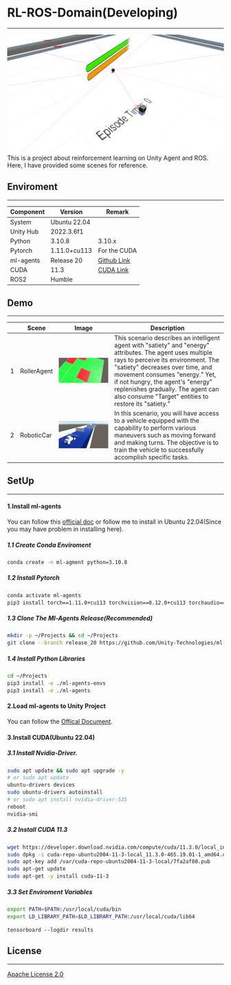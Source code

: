 # RL-ROS-Domain(Developing)

---

![替代文本](./Images/m1-2.png)
This is a project about reinforcement learning on Unity Agent and ROS. Here, I have provided some scenes for reference.

## Enviroment

---

| Component | Version      | Remark                                                              |
| --------- | ------------ | ------------------------------------------------------------------- |
| System    | Ubuntu 22.04 |                                                                     |
| Unity Hub | 2022.3.6f1   |                                                                     |
| Python    | 3.10.8       | 3.10.x                                                              |
| Pytorch   | 1.11.0+cu113 | For the CUDA                                                        |
| ml-agents | Release 20   | [Github Link](https://github.com/Unity-Technologies/ml-agents)         |
| CUDA      | 11.3         | [CUDA Link](https://developer.nvidia.com/cuda-11.3.0-download-archive) |
| ROS2      | Humble       |                                                                     |

## Demo

---

|   | Scene       | Image                        | Description                                                                                                                                                                                                                                                                                                                                              |
| - | ----------- | ---------------------------- | -------------------------------------------------------------------------------------------------------------------------------------------------------------------------------------------------------------------------------------------------------------------------------------------------------------------------------------------------------- |
| 1 | RollerAgent | ![替代文本](./Images/m1-1.png) | This scenario describes an intelligent agent with "satiety" and "energy" attributes. The agent uses multiple rays to perceive its environment. The "satiety" decreases over time, and movement consumes "energy." Yet, if not hungry, the agent's "energy" replenishes gradually. The agent can also consume "Target" entities to restore its "satiety." |
| 2 | RoboticCar  | ![替代文本](./Images/m2-1.png) | In this scenario, you will have access to a vehicle equipped with the capability to perform various maneuvers such as moving forward and making turns. The objective is to train the vehicle to successfully accomplish specific tasks.                                                                                                                  |

## SetUp

---

#### 1.Install ml-agents

You can follow this [official doc](https://github.com/Unity-Technologies/ml-agents/blob/develop/docs/Installation.md) or follow me to install in Ubuntu 22.04(Since you may have problem in installing here).

##### 1.1 Create Conda Enviroment

```bash
conda create -n ml-agment python=3.10.8
```

##### 1.2 Install Pytorch

```bash
conda activate ml-agents
pip3 install torch==1.11.0+cu113 torchvision==0.12.0+cu113 torchaudio==0.11.0 --extra-index-url https://download.pytorch.org/whl/cu113
```

##### 1.3 Clone The Ml-Agents Release(Recommended)

```bash
mkdir -p ~/Projects && cd ~/Projects
git clone --branch release_20 https://github.com/Unity-Technologies/ml-agents.git
```

##### 1.4 Install Python Libraries

```bash
cd ~/Projects
pip3 install -e ./ml-agents-envs
pip3 install -e ./ml-agents
```

#### 2.Load ml-agents to  Unity Project

You can follow the [Offical Document](https://github.com/Unity-Technologies/ml-agents/blob/develop/docs/Getting-Started.md).

#### 3.Install CUDA(Ubuntu 22.04)

##### 3.1 Install Nvidia-Driver.

```bash
sudo apt update && sudo apt upgrade -y
# or sudo apt update
ubuntu-drivers devices
sudo ubuntu-drivers autoinstall
# or sudo apt install nvidia-driver-535
reboot
nvidia-smi
```

##### 3.2 Install CUDA 11.3

```bash
wget https://developer.download.nvidia.com/compute/cuda/11.3.0/local_installers/cuda-repo-ubuntu2004-11-3-local_11.3.0-465.19.01-1_amd64.deb
sudo dpkg -i cuda-repo-ubuntu2004-11-3-local_11.3.0-465.19.01-1_amd64.deb
sudo apt-key add /var/cuda-repo-ubuntu2004-11-3-local/7fa2af80.pub
sudo apt-get update
sudo apt-get -y install cuda-11-3

```

##### 3.3 Set Enviroment Variables

```bash
export PATH=$PATH:/usr/local/cuda/bin  
export LD_LIBRARY_PATH=$LD_LIBRARY_PATH:/usr/local/cuda/lib64
```
```
tensorboard --logdir results
```
## License

---

[Apache License 2.0](./LICENSE)
